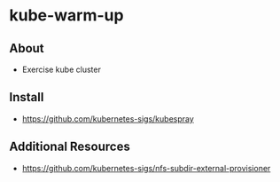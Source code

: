 # kube-warm-up

## About
- Exercise kube cluster 

## Install
- https://github.com/kubernetes-sigs/kubespray

## Additional Resources
- https://github.com/kubernetes-sigs/nfs-subdir-external-provisioner

